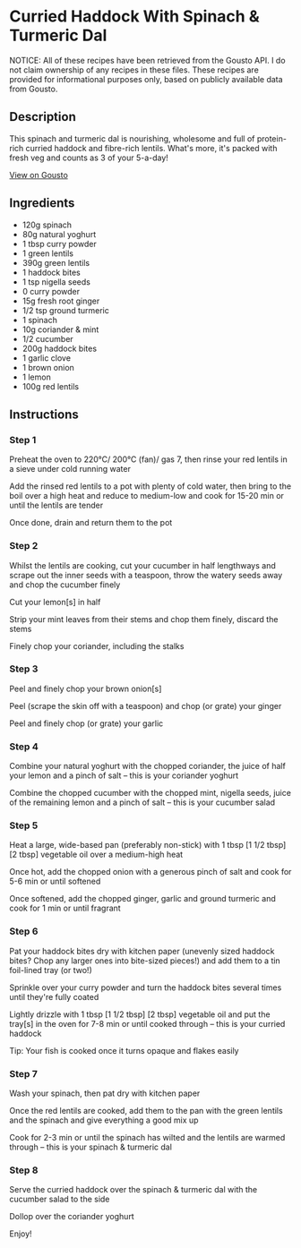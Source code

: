 # Curried Haddock With Spinach & Turmeric Dal

NOTICE: All of these recipes have been retrieved from the Gousto API. I do not claim ownership of any recipes in these files. These recipes are provided for informational purposes only, based on publicly available data from Gousto.

## Description

This spinach and turmeric dal is nourishing, wholesome and full of protein-rich curried haddock and fibre-rich lentils. What's more, it's packed with fresh veg and counts as 3 of your 5-a-day!

[View on Gousto](https://www.gousto.co.uk/recipes/cookbook/curried-haddock-with-spinach-turmeric-dal)

## Ingredients

- 120g spinach
- 80g natural yoghurt
- 1 tbsp curry powder
- 1 green lentils
- 390g green lentils
- 1 haddock bites
- 1 tsp nigella seeds
- 0 curry powder
- 15g fresh root ginger 
- 1/2 tsp ground turmeric
- 1 spinach
- 10g coriander & mint
- 1/2 cucumber
- 200g haddock bites
- 1 garlic clove
- 1 brown onion
- 1 lemon
- 100g red lentils

## Instructions


### Step 1

Preheat the oven to 220°C/ 200°C (fan)/ gas 7, then rinse your red lentils in a sieve under cold running water

Add the rinsed red lentils to a pot with plenty of cold water, then bring to the boil over a high heat and reduce to medium-low and cook for 15-20 min or until the lentils are tender

Once done, drain and return them to the pot


### Step 2

Whilst the lentils are cooking, cut your cucumber in half lengthways and scrape out the inner seeds with a teaspoon, throw the watery seeds away and chop the cucumber finely

Cut your lemon[s]<span class="text-danger"> </span>in half

Strip your mint leaves from their stems and chop them finely, discard the stems

Finely chop your coriander, including the stalks


### Step 3

Peel and finely chop your brown onion[s]

Peel (scrape the skin off with a teaspoon) and chop (or grate) your ginger

Peel and finely chop (or grate) your garlic


### Step 4

Combine your natural yoghurt with the chopped coriander, the juice of half your lemon and a pinch of salt – this is your coriander yoghurt

Combine the chopped cucumber with the chopped mint, nigella seeds, juice of the remaining lemon and a pinch of salt – this is your cucumber salad


### Step 5

Heat a large, wide-based pan (preferably non-stick) with 1 tbsp <span class="text-purple">[1 1/2 tbsp] </span><span class="text-danger">[2 tbsp] </span>vegetable oil over a medium-high heat

Once hot, add the chopped onion with a generous pinch of salt and cook for 5-6 min or until softened

Once softened, add the chopped ginger, garlic and ground turmeric and cook for 1 min or until fragrant


### Step 6

Pat your haddock bites dry with kitchen paper (unevenly sized haddock bites? Chop any larger ones into bite-sized pieces!) and add them to a tin foil-lined tray (or two!)

Sprinkle over your curry powder and turn the haddock bites several times until they're fully coated

Lightly drizzle with 1 tbsp <span class="text-purple">[1 1/2 tbsp] </span><span class="text-danger">[2 tbsp]</span> vegetable oil and put the tray[s] in the oven for 7-8 min or until cooked through – this is your curried haddock

Tip: Your fish is cooked once it turns opaque and flakes easily


### Step 7

Wash your spinach, then pat dry with kitchen paper

Once the red lentils are cooked, add them to the pan with the green lentils and the spinach and give everything a good mix up

Cook for 2-3 min or until the spinach has wilted and the lentils are warmed through – this is your spinach & turmeric dal

### Step 8

Serve the curried haddock over the spinach & turmeric dal with the cucumber salad to the side

Dollop over the coriander yoghurt

Enjoy!

